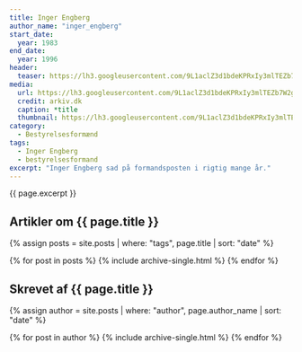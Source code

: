 ```yaml
---
title: Inger Engberg
author_name: "inger_engberg"
start_date: 
  year: 1983
end_date:
  year: 1996
header:
  teaser: https://lh3.googleusercontent.com/9L1aclZ3d1bdeKPRxIy3mlTEZb7W2gYwpx0g85lU64rPpkohdP9RWNqDiyQ_tCkXZJABZdY3z_cc7qhI8slkMtWjA1fk1_GkyvNJMEVQ_Dbik7cgccJi5vI71uzzFHZRL5rtBgfppg=w2400
media: 
  url: https://lh3.googleusercontent.com/9L1aclZ3d1bdeKPRxIy3mlTEZb7W2gYwpx0g85lU64rPpkohdP9RWNqDiyQ_tCkXZJABZdY3z_cc7qhI8slkMtWjA1fk1_GkyvNJMEVQ_Dbik7cgccJi5vI71uzzFHZRL5rtBgfppg=w2400
  credit: arkiv.dk
  caption: *title
  thumbnail: https://lh3.googleusercontent.com/9L1aclZ3d1bdeKPRxIy3mlTEZb7W2gYwpx0g85lU64rPpkohdP9RWNqDiyQ_tCkXZJABZdY3z_cc7qhI8slkMtWjA1fk1_GkyvNJMEVQ_Dbik7cgccJi5vI71uzzFHZRL5rtBgfppg=w2400
category:
  - Bestyrelsesformænd
tags:
  - Inger Engberg
  - bestyrelsesformand
excerpt: "Inger Engberg sad på formandsposten i rigtig mange år."
---
```


{{ page.excerpt }}

## Artikler om {{ page.title }}

{% assign posts = site.posts | where: "tags", page.title | sort: "date" %}

{% for post in posts %}
  {% include archive-single.html %}
{% endfor %}

## Skrevet af {{ page.title }}

{% assign author = site.posts | where: "author", page.author_name | sort: "date" %}

{% for post in author %}
  {% include archive-single.html %}
{% endfor %}
